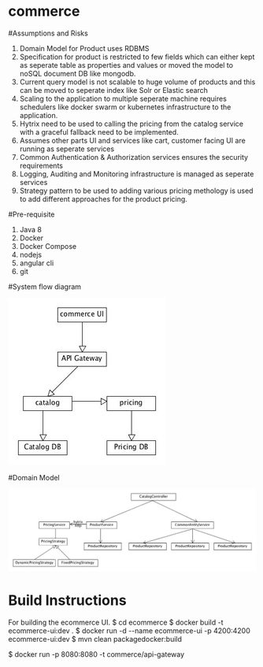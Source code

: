 # commerce

#Assumptions and Risks
1. Domain Model for Product uses RDBMS 
2. Specification for product is restricted to few fields which can either kept as seperate table as properties and values or moved the model to noSQL document DB like mongodb.
3. Current query model is not scalable to huge volume of products and this can be moved to seperate index like Solr or Elastic search
4. Scaling to the application to multiple seperate machine requires schedulers like docker swarm or kubernetes infrastructure to the application.
5. Hytrix need to be used to calling the pricing from the catalog service with a graceful fallback need to be implemented.
6. Assumes other parts UI and services like cart, customer facing UI are running as seperate services
7. Common Authentication & Authorization services ensures the security requirements
8. Logging, Auditing and Monitoring infrastructure is managed as seperate services
9. Strategy pattern to be used to adding various pricing methology is used to add different approaches for the product pricing.


#Pre-requisite
1. Java 8
2. Docker
3. Docker Compose
4. nodejs
5. angular cli
6. git

#System flow diagram

![alt tag](https://github.com/jeswinlouis/commerce/blob/master/docs/system%20flow.jpg?raw=true)

#Domain Model


![alt tag](https://github.com/jeswinlouis/commerce/blob/master/docs/domainModel.jpg?raw=true)

# Build Instructions

For building the ecommerce UI.
$ cd ecommerce
$ docker build -t ecommerce-ui:dev .
$ docker run -d --name ecommerce-ui -p 4200:4200 ecommerce-ui:dev
$ mvn clean packagedocker:build

$ docker run -p 8080:8080 -t commerce/api-gateway